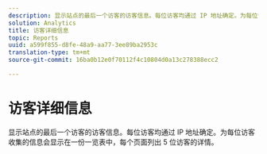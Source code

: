 ```yaml
---
description: 显示站点的最后一个访客的访客信息。每位访客均通过 IP 地址确定。为每位访客收集的信息会显示在一份一览表中，每个页面列出 5 位访客的详情。
solution: Analytics
title: 访客详细信息
topic: Reports
uuid: a599f855-d8fe-48a9-aa77-3ee89ba2953c
translation-type: tm+mt
source-git-commit: 16ba0b12e0f70112f4c10804d0a13c278388ecc2

---
```



# 访客详细信息

显示站点的最后一个访客的访客信息。每位访客均通过 IP 地址确定。为每位访客收集的信息会显示在一份一览表中，每个页面列出 5 位访客的详情。

